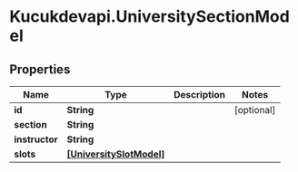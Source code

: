 # Kucukdevapi.UniversitySectionModel

## Properties

Name | Type | Description | Notes
------------ | ------------- | ------------- | -------------
**id** | **String** |  | [optional] 
**section** | **String** |  | 
**instructor** | **String** |  | 
**slots** | [**[UniversitySlotModel]**](UniversitySlotModel.md) |  | 


